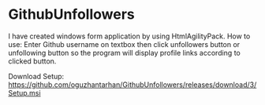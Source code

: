 # GithubUnfollowers

I have created windows form application by using HtmlAgilityPack.
How to use:
Enter Github username on textbox
then click unfollowers button or unfollowing button 
so the program will display profile links 
according to clicked button.

Download Setup:
https://github.com/oguzhantarhan/GithubUnfollowers/releases/download/3/Setup.msi
